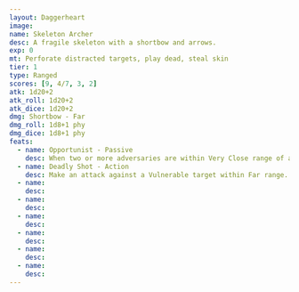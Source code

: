 ```yaml
---
layout: Daggerheart
image:
name: Skeleton Archer
desc: A fragile skeleton with a shortbow and arrows.
exp: 0
mt: Perforate distracted targets, play dead, steal skin
tier: 1
type: Ranged
scores: [9, 4/7, 3, 2]
atk: 1d20+2
atk_roll: 1d20+2
atk_dice: 1d20+2
dmg: Shortbow - Far
dmg_roll: 1d8+1 phy
dmg_dice: 1d8+1 phy
feats:
  - name: Opportunist - Passive
    desc: When two or more adversaries are within Very Close range of a creature, all damage they each deal to that creature is doubled.
  - name: Deadly Shot - Action
    desc: Make an attack against a Vulnerable target within Far range. On a success, mark a Stress to deal 3d4+8 physical damage.
  - name: 
    desc: 
  - name: 
    desc: 
  - name: 
    desc: 
  - name: 
    desc: 
  - name: 
    desc: 
  - name: 
    desc: 
---
```

